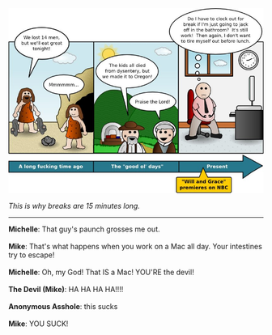 <!--
.. title: Poignant Progress
.. slug: poignant-progress
.. date: 2009/08/31 00:00:00
.. tags: 
.. link: 
.. description: 
-->

<a href='poignant-progress.html' title='View comments'>
<img class='comic' src='../assets/comics/20090831.jpg' />
</a>

<em>This is why breaks are 15 minutes long.</em>

<!-- TEASER_END -->
<hr />

<div class='comments'>
<b>Michelle</b>: That guy's paunch grosses me out.<br /><br />
<b>Mike</b>: That's what happens when you work on a Mac all day.  Your intestines try to escape!<br /><br />
<b>Michelle</b>: Oh, my God! That IS a Mac! YOU'RE the devil!<br /><br />
<b>The Devil (Mike)</b>: HA HA HA HA!!!!  <br /><br />
<b>Anonymous Asshole</b>: this sucks<br /><br />
<b>Mike</b>: YOU SUCK!<br /><br />
</div>

